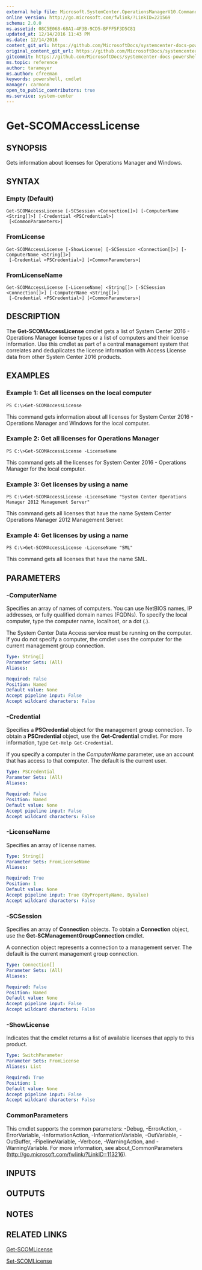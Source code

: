 ```yaml
---
external help file: Microsoft.SystemCenter.OperationsManagerV10.Commands.dll-Help.xml
online version: http://go.microsoft.com/fwlink/?LinkID=221569
schema: 2.0.0
ms.assetid: 08C5E068-68A1-4F3B-9CD5-BFFF5F3D5C81
updated_at: 12/14/2016 11:43 PM
ms.date: 12/14/2016
content_git_url: https://github.com/MicrosoftDocs/systemcenter-docs-powershell/blob/master/systemcenter-cmdlets/SystemCenter2016/OperationsManager/v1.0/Get-SCOMAccessLicense.md
original_content_git_url: https://github.com/MicrosoftDocs/systemcenter-docs-powershell/blob/master/systemcenter-cmdlets/SystemCenter2016/OperationsManager/v1.0/Get-SCOMAccessLicense.md
gitcommit: https://github.com/MicrosoftDocs/systemcenter-docs-powershell/blob/96cd9bd2780eb6b78c540fa00d3b8a4313e3ed40/systemcenter-cmdlets/SystemCenter2016/OperationsManager/v1.0/Get-SCOMAccessLicense.md
ms.topic: reference
author: tarameyer
ms.author: cfreeman
keywords: powershell, cmdlet
manager: carmonm
open_to_public_contributors: true
ms.service: system-center
---
```


# Get-SCOMAccessLicense

## SYNOPSIS
Gets information about licenses for Operations Manager and Windows.

## SYNTAX

### Empty (Default)
```
Get-SCOMAccessLicense [-SCSession <Connection[]>] [-ComputerName <String[]>] [-Credential <PSCredential>]
 [<CommonParameters>]
```

### FromLicense
```
Get-SCOMAccessLicense [-ShowLicense] [-SCSession <Connection[]>] [-ComputerName <String[]>]
 [-Credential <PSCredential>] [<CommonParameters>]
```

### FromLicenseName
```
Get-SCOMAccessLicense [-LicenseName] <String[]> [-SCSession <Connection[]>] [-ComputerName <String[]>]
 [-Credential <PSCredential>] [<CommonParameters>]
```

## DESCRIPTION
The **Get-SCOMAccessLicense** cmdlet gets a list of System Center 2016 - Operations Manager license types or a list of computers and their license information.
Use this cmdlet as part of a central management system that correlates and deduplicates the license information with Access License data from other System Center 2016 products.

## EXAMPLES

### Example 1: Get all licenses on the local computer
```
PS C:\>Get-SCOMAccessLicense
```

This command gets information about all licenses for System Center 2016 - Operations Manager and Windows for the local computer.

### Example 2: Get all licenses for Operations Manager
```
PS C:\>Get-SCOMAccessLicense -LicenseName
```

This command gets all the licenses for System Center 2016 - Operations Manager for the local computer.

### Example 3: Get licenses by using a name
```
PS C:\>Get-SCOMAccessLicense -LicenseName "System Center Operations Manager 2012 Management Server"
```

This command gets all licenses that have the name System Center Operations Manager 2012 Management Server.

### Example 4: Get licenses by using a name
```
PS C:\>Get-SCOMAccessLicense -LicenseName "SML"
```

This command gets all licenses that have the name SML.

## PARAMETERS

### -ComputerName
Specifies an array of names of computers.
You can use NetBIOS names, IP addresses, or fully qualified domain names (FQDNs).
To specify the local computer, type the computer name, localhost, or a dot (.).

The System Center Data Access service must be running on the computer.
If you do not specify a computer, the cmdlet uses the computer for the current management group connection.

```yaml
Type: String[]
Parameter Sets: (All)
Aliases: 

Required: False
Position: Named
Default value: None
Accept pipeline input: False
Accept wildcard characters: False
```

### -Credential
Specifies a **PSCredential** object for the management group connection.
To obtain a **PSCredential** object, use the **Get-Credential** cmdlet.
For more information, type `Get-Help Get-Credential`.

If you specify a computer in the *ComputerName* parameter, use an account that has access to that computer.
The default is the current user.

```yaml
Type: PSCredential
Parameter Sets: (All)
Aliases: 

Required: False
Position: Named
Default value: None
Accept pipeline input: False
Accept wildcard characters: False
```

### -LicenseName
Specifies an array of license names.

```yaml
Type: String[]
Parameter Sets: FromLicenseName
Aliases: 

Required: True
Position: 1
Default value: None
Accept pipeline input: True (ByPropertyName, ByValue)
Accept wildcard characters: False
```

### -SCSession
Specifies an array of **Connection** objects.
To obtain a **Connection** object, use the **Get-SCManagementGroupConnection** cmdlet.

A connection object represents a connection to a management server.
The default is the current management group connection.

```yaml
Type: Connection[]
Parameter Sets: (All)
Aliases: 

Required: False
Position: Named
Default value: None
Accept pipeline input: False
Accept wildcard characters: False
```

### -ShowLicense
Indicates that the cmdlet returns a list of available licenses that apply to this product.

```yaml
Type: SwitchParameter
Parameter Sets: FromLicense
Aliases: List

Required: True
Position: 1
Default value: None
Accept pipeline input: False
Accept wildcard characters: False
```

### CommonParameters
This cmdlet supports the common parameters: -Debug, -ErrorAction, -ErrorVariable, -InformationAction, -InformationVariable, -OutVariable, -OutBuffer, -PipelineVariable, -Verbose, -WarningAction, and -WarningVariable. For more information, see about_CommonParameters (http://go.microsoft.com/fwlink/?LinkID=113216).

## INPUTS

## OUTPUTS

## NOTES

## RELATED LINKS

[Get-SCOMLicense](xref:SystemCenter2016/OperationsManager/v1.0/Get-SCOMLicense.md)

[Set-SCOMLicense](xref:SystemCenter2016/OperationsManager/v1.0/Set-SCOMLicense.md)


